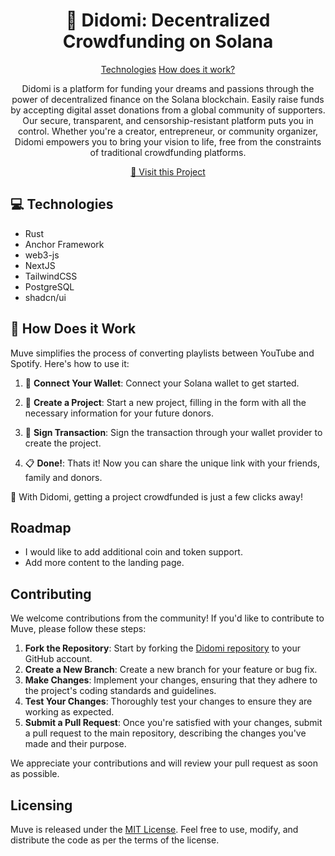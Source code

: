 <h1 align="center" style="font-weight: bold;">🔁 Didomi: Decentralized Crowdfunding on Solana</h1>

<p align="center">
<a href="#tech">Technologies</a>
<a href="#started">How does it work?</a>
</p>

<p align="center">Didomi is a platform for funding your dreams and passions through the power of decentralized finance on the Solana blockchain.
Easily raise funds by accepting digital asset donations from a global community of supporters. Our secure, transparent, and censorship-resistant platform puts you in control.
Whether you're a creator, entrepreneur, or community organizer, Didomi empowers you to bring your vision to life, free from the constraints of traditional crowdfunding platforms.
</p>

<p align="center">
<a href="https://github.com/muhreeowki/didomi">📱 Visit this Project</a>
</p>

<h2 id="technologies">💻 Technologies</h2>

- Rust
- Anchor Framework
- web3-js
- NextJS
- TailwindCSS
- PostgreSQL
- shadcn/ui

<h2 id="started">🚀 How Does it Work</h2>

Muve simplifies the process of converting playlists between YouTube and Spotify. Here's how to use it:

1. 📝 **Connect Your Wallet**: Connect your Solana wallet to get started.

2. 🔗 **Create a Project**: Start a new project, filling in the form with all the necessary information for your future donors.

3. 🎵 **Sign Transaction**: Sign the transaction through your wallet provider to create the project.

4. 📋 **Done!**: Thats it! Now you can share the unique link with your friends, family and donors.

🎉 With Didomi, getting a project crowdfunded is just a few clicks away!

## Roadmap

- I would like to add additional coin and token support.
- Add more content to the landing page.

## Contributing

We welcome contributions from the community! If you'd like to contribute to Muve, please follow these steps:

1. **Fork the Repository**: Start by forking the [Didomi repository](https://github.com/muhreeowki/didomi) to your GitHub account.
2. **Create a New Branch**: Create a new branch for your feature or bug fix.
3. **Make Changes**: Implement your changes, ensuring that they adhere to the project's coding standards and guidelines.
4. **Test Your Changes**: Thoroughly test your changes to ensure they are working as expected.
5. **Submit a Pull Request**: Once you're satisfied with your changes, submit a pull request to the main repository, describing the changes you've made and their purpose.

We appreciate your contributions and will review your pull request as soon as possible.

## Licensing

Muve is released under the [MIT License](https://opensource.org/licenses/MIT). Feel free to use, modify, and distribute the code as per the terms of the license.
